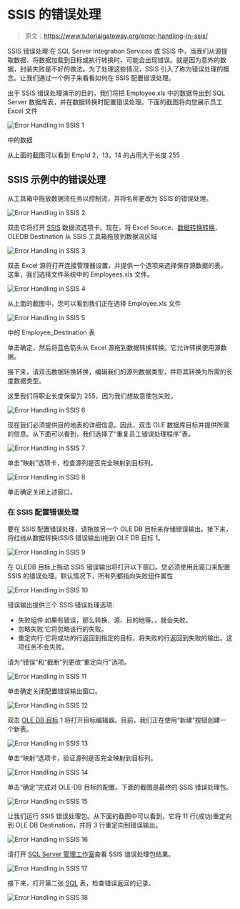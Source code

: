 # SSIS 的错误处理

> 原文：<https://www.tutorialgateway.org/error-handling-in-ssis/>

SSIS 错误处理:在 SQL Server Integration Services 或 SSIS 中，当我们从源提取数据、将数据加载到目标或执行转换时，可能会出现错误。就是因为意外的数据，封装失败是不好的做法。为了处理这些情况，SSIS 引入了称为错误处理的概念。让我们通过一个例子来看看如何在 SSIS 配置错误处理。

出于 SSIS 错误处理演示的目的，我们将把 Employee.xls 中的数据导出到 SQL Server 数据库表，并在数据转换时配置错误处理。下面的截图将向您展示员工 Excel 文件

![Error Handling in SSIS 1](img/68699e63415c54d4942bc34b7b035f1d.png)

中的数据

从上面的截图可以看到 EmpId 2，13，14 的占用大于长度 255

## SSIS 示例中的错误处理

从工具箱中拖放数据流任务以控制流，并将名称更改为 SSIS 的错误处理。

![Error Handling in SSIS 2](img/25afdd2ae21eaf9e18d7a9a2f7bffffb.png)

双击它将打开 [SSIS](https://www.tutorialgateway.org/ssis/) 数据流选项卡。现在，将 Excel Source、[数据转换转换](https://www.tutorialgateway.org/ssis-data-conversion/)、OLEDB Destination 从 SSIS 工具箱拖放到数据流区域

![Error Handling in SSIS 3](img/c705c18a6f3ff5560b1930c62eace3da.png)

双击 Excel 源将打开连接管理器设置，并提供一个选项来选择保存源数据的表。这里，我们选择文件系统中的 Employees.xls 文件。

![Error Handling in SSIS 4](img/c42cdbf2c95eeb2b512d979b5c2c8f94.png)

从上面的截图中，您可以看到我们正在选择 Employee.xls 文件

![Error Handling in SSIS 5](img/9723e64834f3beae83e16958cbb3c916.png)

中的 Employee_Destination 表

单击确定，然后将蓝色箭头从 Excel 源拖到数据转换转换。它允许转换使用源数据。

接下来，请双击数据转换转换，编辑我们的源列数据类型，并将其转换为所需的长度数据类型。

这里我们将职业长度保留为 255，因为我们想故意使包失败。

![Error Handling in SSIS 6](img/022f71a530d1967c5c0480404fa6addb.png)

现在我们必须提供目的地表的详细信息。因此，双击 OLE 数据库目标并提供所需的信息。从下面可以看到，我们选择了“重复员工错误处理程序”表。

![Error Handling in SSIS 7](img/5a84d31ae845d878487e832560fcff61.png)

单击“映射”选项卡，检查源列是否完全映射到目标列。

![Error Handling in SSIS 8](img/ac043e07b2622ad0d8dae8968ebb3ba1.png)

单击确定关闭上述窗口。

### 在 SSIS 配置错误处理

要在 SSIS 配置错误处理，请拖放另一个 OLE DB 目标来存储错误输出。接下来，将红线从数据转换(SSIS 错误输出)拖到 OLE DB 目标 1。

![Error Handling in SSIS 9](img/985ae2277367789e630d207446567350.png)

在 OLEDB 目标上拖动 SSIS 错误输出将打开以下窗口。您必须使用此窗口来配置 SSIS 的错误处理。默认情况下，所有列都指向失败组件属性

![Error Handling in SSIS 10](img/1b33b32966623976178e62877b5e51a3.png)

错误输出提供三个 SSIS 错误处理选项:

*   失败组件:如果有错误，那么转换、源、目的地等。，就会失败。
*   忽略失败:它将忽略该行的失败。
*   重定向行:它将成功的行返回到指定的目标，将失败的行返回到失败的输出。这项任务不会失败。

请为“错误”和“截断”列更改“重定向行”选项。

![Error Handling in SSIS 11](img/03c1384aa135f2f8d046db4502755f99.png)

单击确定关闭配置错误输出窗口。

![Error Handling in SSIS 12](img/4fb44be2188da1230348c25f58fed435.png)

双击 [OLE DB 目标](https://www.tutorialgateway.org/ssis-ole-db-destination/) 1 将打开目标编辑器。目前，我们正在使用“新建”按钮创建一个新表。

![Error Handling in SSIS 13](img/ef807530ee0e7d1798958021a4427b0f.png)

单击“映射”选项卡，验证源列是否完全映射到目标列。

![Error Handling in SSIS 14](img/710bec7b65b84d5b8d4078174a31d880.png)

单击“确定”完成对 OLE-DB 目标的配置。下面的截图是最终的 SSIS 错误处理包。

![Error Handling in SSIS 15](img/e544abb52ea9afea1fb1cf00cf0be3b5.png)

让我们运行 SSIS 错误处理包。从下面的截图中可以看到，它将 11 行(成功)重定向到 OLE DB Destination，并将 3 行重定向到错误输出。

![Error Handling in SSIS 16](img/d1e8a6bdc8061ed6d8e50ea82631b8f2.png)

请打开 [SQL Server 管理工作室](https://www.tutorialgateway.org/sql/)查看 SSIS 错误处理包结果。

![Error Handling in SSIS 17](img/af151981be60c31b026e21d4aabced6c.png)

接下来，打开第二张 [SQL](https://www.tutorialgateway.org/sql/) 表，检查错误返回的记录。

![Error Handling in SSIS 18](img/f0e510005e13efdd024f781af50c91e8.png)